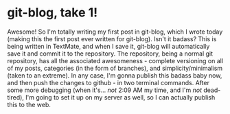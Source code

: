 git-blog, take 1!
=================

Awesome! So I'm totally writing my first post in git-blog, which I wrote today (making this the first post ever written for git-blog). Isn't it badass? This is being written in TextMate, and when I save it, git-blog will automatically save it and commit it to the repository. The repository, being a normal git repository, has all the associated awesomeness - complete versioning on all of my posts, categories (in the form of branches), and simplicity/minimalism (taken to an extreme). In any case, I'm gonna publish this badass baby now, and then push the changes to github - in two terminal commands. After some more debugging (when it's... *not* 2:09 AM my time, and I'm *not* dead-tired), I'm going to set it up on my server as well, so I can actually publish this to the web.